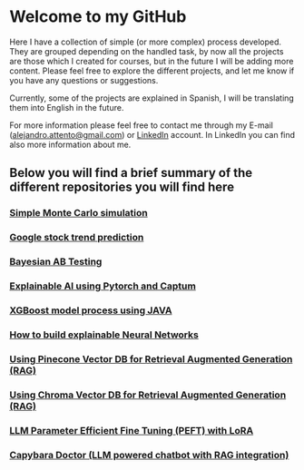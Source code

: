 # Welcome to my GitHub

Here I have a collection of simple (or more complex) process developed.
They are grouped depending on the handled task, by now all the projects are those which I created for courses, but in the future I will be adding more content.
Please feel free to explore the different projects, and let me know if you have any questions or suggestions.

Currently, some of the projects are explained in Spanish, I will be translating them into English in the future.

For more information please feel free to contact me through my E-mail (alejandro.attento@gmail.com) or [LinkedIn](https://www.linkedin.com/in/alejandro-daniel-attento/) account.
In LinkedIn you can find also more information about me.

## Below you will find a brief summary of the different repositories you will find here

### [Simple Monte Carlo simulation](https://github.com/AlejandroAttento/Simple-Monte-Carlo-simulation)

### [Google stock trend prediction](https://github.com/AlejandroAttento/Google-stock-trend-prediction)

### [Bayesian AB Testing](https://github.com/AlejandroAttento/Bayesian-AB-Testing)

### [Explainable AI using Pytorch and Captum](https://github.com/AlejandroAttento/Pytorch-Captum)

### [XGBoost model process using JAVA](https://github.com/AlejandroAttento/xgboost_java_model/tree/master)

### [How to build explainable Neural Networks](https://github.com/AlejandroAttento/Pytorch_Captum)

### [Using Pinecone Vector DB for Retrieval Augmented Generation (RAG)](https://github.com/AlejandroAttento/Using-Pinecone-for-Retrieval-Augmented-Generation)

### [Using Chroma Vector DB for Retrieval Augmented Generation (RAG)](https://github.com/AlejandroAttento/Using-Chroma-for-Retrieval-Augmented-Generation)

### [LLM Parameter Efficient Fine Tuning (PEFT) with LoRA](https://github.com/AlejandroAttento/LLM-Parameter-Efficient-Fine-Tuning-with-LoRA)

### [Capybara Doctor (LLM powered chatbot with RAG integration)](https://github.com/AlejandroAttento/Capybara-Doctor)
